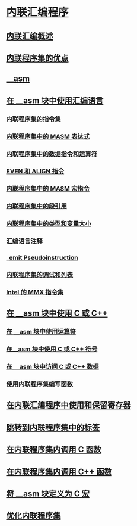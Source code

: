 # [内联汇编程序](inline-assembler.md)
## [内联汇编概述](inline-assembler-overview.md)
## [内联程序集的优点](advantages-of-inline-assembly.md)
## [__asm](asm.md)
## [在 __asm 块中使用汇编语言](using-assembly-language-in-asm-blocks.md)
### [内联程序集的指令集](instruction-set-for-inline-assembly.md)
### [内联程序集中的 MASM 表达式](masm-expressions-in-inline-assembly.md)
### [内联程序集中的数据指令和运算符](data-directives-and-operators-in-inline-assembly.md)
### [EVEN 和 ALIGN 指令](even-and-align-directives.md)
### [内联程序集中的 MASM 宏指令](masm-macro-directives-in-inline-assembly.md)
### [内联程序集中的段引用](segment-references-in-inline-assembly.md)
### [内联程序集中的类型和变量大小](type-and-variable-sizes-in-inline-assembly.md)
### [汇编语言注释](assembly-language-comments.md)
### [_emit Pseudoinstruction](emit-pseudoinstruction.md)
### [内联程序集的调试和列表](debugging-and-listings-for-inline-assembly.md)
### [Intel 的 MMX 指令集](intel-s-mmx-instruction-set.md)
## [在 __asm 块中使用 C 或 C++](using-c-or-cpp-in-asm-blocks.md)
### [在 __asm 块中使用运算符](using-operators-in-asm-blocks.md)
### [在__asm 块中使用 C 或 C++ 符号](using-c-or-cpp-symbols-in-asm-blocks.md)
### [在 __asm 块中访问 C 或 C++ 数据](accessing-c-or-cpp-data-in-asm-blocks.md)
### [使用内联程序集编写函数](writing-functions-with-inline-assembly.md)
## [在内联汇编程序中使用和保留寄存器](using-and-preserving-registers-in-inline-assembly.md)
## [跳转到内联程序集中的标签](jumping-to-labels-in-inline-assembly.md)
## [在内联程序集内调用 C 函数](calling-c-functions-in-inline-assembly.md)
## [在内联程序集内调用 C++ 函数](calling-cpp-functions-in-inline-assembly.md)
## [将 __asm 块定义为 C 宏](defining-asm-blocks-as-c-macros.md)
## [优化内联程序集](optimizing-inline-assembly.md)
